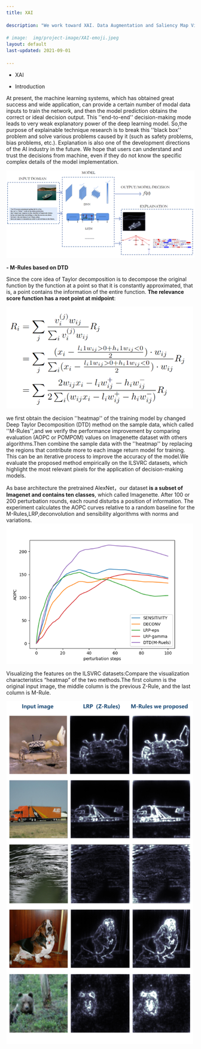```yaml
---
title: XAI

description: "We work toward XAI. Data Augmentation and Saliency Map Visualization are our research thrusts now"

# image:  img/project-image/XAI-emoji.jpeg
layout: default
last-updated: 2021-09-01

---
```



- XAI

- Introduction 

At present, the machine learning systems, which has obtained great success and wide application, can provide a certain number of modal data inputs to train the network, and then the model prediction obtains the correct or ideal decision output. This ''end-to-end'' decision-making mode leads to very weak explanatory power of the deep learning model. So,the purpose of explainable technique research is to break this ''black box''  problem and solve various problems caused by it (such as safety problems, bias problems, etc.). Explanation is also one of the development directions of the AI industry in the future. We hope that users can understand and trust the decisions from machine, even if they do not know the specific complex details of the model implementation. 

<img src="/img/project-image/XAI/XAI1.png" alt="XAI1" style="zoom:70%;" />

**- M-Rules based on DTD**

Since the core idea of Taylor decomposition is to decompose the original function by the function at a point so that it is constantly approximated, that is, a point contains the information of the entire function. **The relevance score function has a root point at midpoint**:

<img src="/img/project-image/XAI/formula.png" alt="FORMULA" width="500px" />

we first obtain the decision ''heatmap'' of the training model by changed Deep Taylor Decomposition (DTD) method on the sample data, which called ''M-Rules'',and we verify the performance improvement by comparing evaluation (AOPC or POMPOM) values on Imagenette dataset with others algorithms.Then combine the sample data with the ''heatmap'' by replacing the regions that contribute more to each image return model for training. This can be an iterative process to improve the accuracy of the model.We evaluate the proposed method empirically on the ILSVRC datasets, which highlight the most relevant pixels for the application of decision-making models. 

As base architecture the pretrained AlexNet，our dataset **is a subset of Imagenet and contains ten classes**, which called Imagenette. After 100 or 200 perturbation rounds, each round disturbs a position of information. The experiment calculates the AOPC curves relative to a random baseline for the M-Rules,LRP,deconvolution and sensibility algorithms with norms and variations.
<img src="/img/project-image/XAI/exp2.png" alt="AOPC" width="500px" />

Visualizing the features on the ILSVRC datasets:Compare the visualization characteristics “heatmap” of the two methods.The first column is the original input image, the middle column is the previous Z-Rule, and the last column is M-Rule.

<img src="/img/project-image/XAI/exp3.png" alt="VISUALIZE" width="500px" />


 
